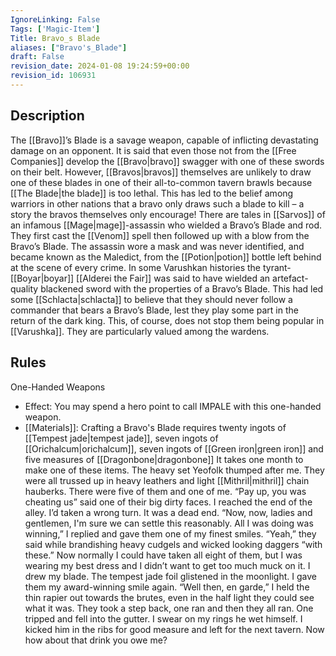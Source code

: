 ```yaml
---
IgnoreLinking: False
Tags: ['Magic-Item']
Title: Bravo_s Blade
aliases: ["Bravo's_Blade"]
draft: False
revision_date: 2024-01-08 19:24:59+00:00
revision_id: 106931
---
```


## Description
The [[Bravo]]’s Blade is a savage weapon, capable of inflicting devastating damage on an opponent. It is said that even those not from the [[Free Companies]] develop the [[Bravo|bravo]] swagger with one of these swords on their belt. However, [[Bravos|bravos]] themselves are unlikely to draw one of these blades in one of their all-to-common tavern brawls because [[The Blade|the blade]] is too lethal. This has led to the belief among warriors in other nations that a bravo only draws such a blade to kill – a story the bravos themselves only encourage!
There are tales in [[Sarvos]] of an infamous [[Mage|mage]]-assassin who wielded a Bravo’s Blade and rod. They first cast the [[Venom]] spell then followed up with a blow from the Bravo’s Blade. The assassin wore a mask and was never identified, and became known as the Maledict, from the [[Potion|potion]] bottle left behind at the scene of every crime.
In some Varushkan histories the tyrant-[[Boyar|boyar]] [[Alderei the Fair]] was said to have wielded an artefact-quality blackened sword with the properties of a Bravo’s Blade. This had led some [[Schlacta|schlacta]] to believe that they should never follow a commander that bears a Bravo’s Blade, lest they play some part in the return of the dark king. This, of course, does not stop them being popular in [[Varushka]]. They are particularly valued among the wardens.
## Rules
One-Handed Weapons
* Effect: You may spend a hero point to call IMPALE with this one-handed weapon.
* [[Materials]]: Crafting a Bravo's Blade requires twenty ingots of [[Tempest jade|tempest jade]], seven ingots of [[Orichalcum|orichalcum]], seven ingots of [[Green iron|green iron]] and five measures of [[Dragonbone|dragonbone]] It takes one month to make one of these items.
The heavy set Yeofolk thumped after me. They were all trussed up in heavy leathers and light [[Mithril|mithril]] chain hauberks. There were five of them and one of me.
“Pay up, you was cheating us” said one of their big dirty faces.
I reached the end of the alley. I’d taken a wrong turn. It was a dead end.
“Now, now, ladies and gentlemen, I'm sure we can settle this reasonably. All I was doing was winning,” I replied and gave them one of my finest smiles.
“Yeah,” they said while brandishing heavy cudgels and wicked looking daggers “with these.”
Now normally I could have taken all eight of them, but I was wearing my best dress and I didn’t want to get too much muck on it. I drew my blade. The tempest jade foil glistened in the moonlight. I gave them my award-winning smile again.
“Well then, en garde,” I held the thin rapier out towards the brutes, even in the half light they could see what it was.
They took a step back, one ran and then they all ran. One tripped and fell into the gutter. I swear on my rings he wet himself. I kicked him in the ribs for good measure and left for the next tavern.
Now how about that drink you owe me?
